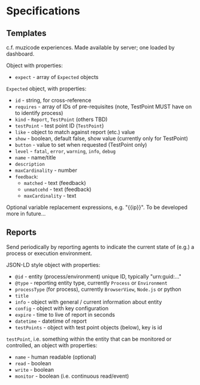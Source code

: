 # Specifications

## Templates

c.f. muzicode experiences. Made available by server; one loaded by dashboard.

Object with properties:
- `expect` - array of `Expected` objects

`Expected` object, with properties:
- `id` - string, for cross-reference
- `requires` - array of IDs of pre-requisites (note, TestPoint MUST have on to identify process)
- `kind` - `Report`, `TestPoint` (others TBD)
- `testPoint` - test point ID (`TestPoint`)
- `like` - object to match against report (etc.) value
- `show` - boolean, default false, show value (currently only for TestPoint)
- `button` - value to set when requested (TestPoint only)
- `level` - `fatal`, `error`, `warning`, `info`, `debug`
- `name` - name/title
- `description`
- `maxCardinality` - number
- `feedback`:
  - `matched` - text (feedback)
  - `unmatcehd` - text (feedback)
  - `maxCardinality` - text

Optional variable replacement expressions, e.g. "{{ip}}". To be developed more in future...

## Reports

Send periodically by reporting agents to indicate the current state of (e.g.) a process or execution environment.

JSON-LD style object with properties:
- `@id` - entity (process/environment) unique ID, typically "urn:guid:..."
- `@type` - reporting entity type, currently `Process` or `Environment`
- `processType` (for process), currently `BrowserView`, `Node.js` or python
- `title`
- `info` - object with general / current information about entity
- `config` - object with key configuration
- `expire` - time to live of report in seconds
- `datetime` - datetime of report
- `testPoints` - object with test point objects (below), key is id

`testPoint`, i.e. something within the entity that can be monitored or controlled, an object with properties:
- `name` - human readable (optional)
- `read` - boolean
- `write` - boolean
- `monitor` - boolean (i.e. continuous read/event)
